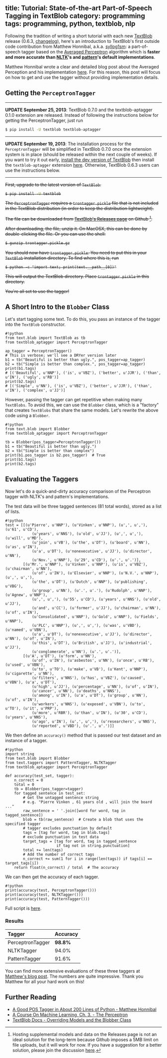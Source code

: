 title: Tutorial: State-of-the-art Part-of-Speech Tagging in TextBlob
category: programming
tags: programming, python, textblob, nlp
---


Following the tradition of writing a short tutorial with each new [TextBlob][] release (0.6.3, [changelog](https://textblob.readthedocs.org/en/latest/changelog.html)), here's an introduction to TextBlob's first outside code contribution from Matthew Honnibal, a.k.a. [syllog1sm](https://github.com/syllog1sm): a part-of-speech tagger based on the [Averaged Perceptron][Perceptron] algorithm which is **faster and more accurate than [NLTK](http://nltk.org/)'s and [pattern](http://www.clips.ua.ac.be/pages/pattern-en)'s default implementations**.

Matthew Honnibal wrote a clear and detailed blog post about the Averaged Perception and his implementation [here][PyAP]. For this reason, this post will focus on how to get and use the tagger without providing implementation details.

## Getting the `PerceptronTagger`

-----
**UPDATE September 25, 2013**: TextBlob 0.7.0 and the textblob-aptagger 0.1.0 extension are released. Instead of following the instructions below for getting the PerceptronTagger, just run

```bash
$ pip install -U textblob textblob-aptagger
```

-----

**UPDATE September 19, 2013**: The installation process for the `PerceptronTagger` will be simplified in TextBlob 0.7.0 once the extension system is in place (should be released within the next couple of weeks). If you want to try it out early, [install the dev version of TextBlob](https://textblob.readthedocs.org/en/dev/install.html#get-the-bleeding-edge-version) then install the `textblob-aptagger` extension [here](https://github.com/sloria/textblob-aptagger). Otherwise, TextBlob 0.6.3 users can use the instructions below.

-----
<s>
    
First, upgrade to the latest version of `TextBlob`.

```bash
$ pip install -U textblob
```

The `PerceptronTagger` requires a `trontagger.pickle` file that is not included in the TextBlob distribution (in order to keep the distribution lightweight).

The file can be downloaded from [TextBlob's Releases page](https://github.com/sloria/TextBlob/releases) on Github [^1].

After downloading, the file, unzip it. On MacOSX, this can be done by double-clicking the file. Or you can use the shell:

```bash
$ gunzip trontagger.pickle.gz
```

You should now have `trontagger.pickle`. You need to put this in your `TextBlob` installation directory. To find where this is, run

<pre><code class="bash">$ python -c "import text; print(text.__path__[0])"</code></pre>

This will output the TextBlob directory. Place `trontagger.pickle` in this directory.

You're all set to use the tagger!
</s>

## A Short Intro to the `Blobber` Class

Let's start tagging some text. To do this, you pass an instance of the tagger into the `TextBlob` constructor.

```
#!python
from text.blob import TextBlob as tb
from textblob_aptagger import PerceptronTagger

ap_tagger = PerceptronTagger()
# This is verbose; we'll see a DRYer version later
b1 = tb("Beautiful is better than ugly.", pos_tagger=ap_tagger)
b2 = tb("Simple is better than complex.", pos_tagger=ap_tagger)
print(b1.tags)
# [('Beautiful', u'NNP'), ('is', u'VBZ'), ('better', u'JJR'), ('than', u'IN'), ('ugly', u'RB')]
print(b2.tags)
# [('Simple', u'NN'), ('is', u'VBZ'), ('better', u'JJR'), ('than', u'IN'), ('complex', u'JJ')]
```

However, passing the tagger can get repetitive when making many `TextBlobs`. To avoid this, we can use the ``Blobber`` class, which is a "factory" that creates `TextBlobs` that share the same models. Let's rewrite the above code using a `Blobber`.

```
#!python
from text.blob import Blobber
from textblob_aptagger import PerceptronTagger

tb = Blobber(pos_tagger=PerceptronTagger())
b1 = tb("Beautiful is better than ugly.")
b2 = tb("Simple is better than complex")
print(b1.pos_tagger is b2.pos_tagger)  # True
print(b1.tags)
print(b2.tags)
```

## Evaluating the Taggers

Now let's do a quick-and-dirty accuracy comparison of the Perceptron tagger with NLTK's and pattern's implementations.

The test data will be three tagged sentences (81 total words), stored as a list of lists.

```
#!python
test = [[(u'Pierre', u'NNP'), (u'Vinken', u'NNP'), (u',', u','), (u'61', u'CD'), 
            (u'years', u'NNS'), (u'old', u'JJ'), (u',', u','), (u'will', u'MD'), 
            (u'join', u'VB'), (u'the', u'DT'), (u'board', u'NN'), (u'as', u'IN'), 
            (u'a', u'DT'), (u'nonexecutive', u'JJ'), (u'director', u'NN'), 
            (u'Nov.', u'NNP'), (u'29', u'CD'), (u'.', u'.')], 
        [(u'Mr.', u'NNP'), (u'Vinken', u'NNP'), (u'is', u'VBZ'), (u'chairman', u'NN'), 
            (u'of', u'IN'), (u'Elsevier', u'NNP'), (u'N.V.', u'NNP'), (u',', u','), 
            (u'the', u'DT'), (u'Dutch', u'NNP'), (u'publishing', u'VBG'), 
            (u'group', u'NN'), (u'.', u'.'), (u'Rudolph', u'NNP'), (u'Agnew', u'NNP'), 
            (u',', u','), (u'55', u'CD'), (u'years', u'NNS'), (u'old', u'JJ'), 
            (u'and', u'CC'), (u'former', u'JJ'), (u'chairman', u'NN'), (u'of', u'IN'), 
            (u'Consolidated', u'NNP'), (u'Gold', u'NNP'), (u'Fields', u'NNP'), 
            (u'PLC', u'NNP'), (u',', u','), (u'was', u'VBD'), (u'named', u'VBN'), 
            (u'a', u'DT'), (u'nonexecutive', u'JJ'), (u'director', u'NN'), (u'of', u'IN'), 
            (u'this', u'DT'), (u'British', u'JJ'), (u'industrial', u'JJ'), 
            (u'conglomerate', u'NN'), (u'.', u'.')], 
        [(u'A', u'DT'), (u'form', u'NN'), 
            (u'of', u'IN'), (u'asbestos', u'NN'), (u'once', u'RB'), (u'used', u'VBN'), 
            (u'to', u'TO'), (u'make', u'VB'), (u'Kent', u'NNP'), (u'cigarette', u'NN'), 
            (u'filters', u'NNS'), (u'has', u'VBZ'), (u'caused', u'VBN'), (u'a', u'DT'), 
            (u'high', u'JJ'), (u'percentage', u'NN'), (u'of', u'IN'), 
            (u'cancer', u'NN'), (u'deaths', u'NNS'),
            (u'among', u'IN'), (u'a', u'DT'), (u'group', u'NN'), (u'of', u'IN'), 
            (u'workers', u'NNS'), (u'exposed', u'VBN'), (u'to', u'TO'), (u'it', u'PRP'), 
            (u'more', u'RBR'), (u'than', u'IN'), (u'30', u'CD'), (u'years', u'NNS'), 
            (u'ago', u'IN'), (u',', u','), (u'researchers', u'NNS'), 
            (u'reported', u'VBD'), (u'.', u'.')]]
```

We then define an `accuracy()` method that is passed our test dataset and an instance of a tagger.

```
#!python
import string
from text.blob import Blobber
from text.taggers import PatternTagger, NLTKTagger
from textblob_aptagger import PerceptronTagger

def accuracy(test_set, tagger):
    n_correct = 0
    total = 0
    tb = Blobber(pos_tagger=tagger)
    for tagged_sentence in test_set:
        # Get the untagged sentence string
        # e.g. "Pierre Vinken , 61 years old , will join the board ..."
        raw_sentence = ' '.join([word for word, tag in tagged_sentence])
        blob = tb(raw_sentence)  # Create a blob that uses the specified tagger
        # tagger excludes punctuation by default
        tags = [tag for word, tag in blob.tags]
        # exclude punctuation in test data
        target_tags = [tag for word, tag in tagged_sentence 
                       if tag not in string.punctuation]
        total += len(tags)
        # Add the number of correct tags
        n_correct += sum(1 for i in range(len(tags)) if tags[i] == target_tags[i])
    return float(n_correct) / total  # The accuracy
```

We can then get the accuracy of each tagger.

```
#!python
print(accuracy(test, PerceptronTagger()))
print(accuracy(test, NLTKTagger()))
print(accuracy(test, PatternTagger()))
```

Full script is [here](https://gist.github.com/sloria/6576933).

### Results

| Tagger             | Accuracy   |
| :---------         | :--------- |
| PerceptronTagger   | **98.8%**  |
| NLTKTagger         | 94.0%      |
| PatternTagger      | 91.6%      |

You can find more extensive evaluations of these three taggers at [Matthew's blog post][PyAP]. The numbers are quite impressive. Thank you Matthew for all your hard work on this!

## Further Reading

* [A Good POS Tagger in About 200 Lines of Python - Matthew Honnibal](http://honnibal.wordpress.com/2013/09/11/a-good-part-of-speechpos-tagger-in-about-200-lines-of-python/)
* [A Course On Machine Learning, Ch. 3. - The Perceptron][Perceptron]
* [TextBlob Docs - Overriding Models and the Blobber Class](https://textblob.readthedocs.org/en/latest/advanced_usage.html)

[^1]: Hosting supplemental models and data on the Releases page is not an ideal solution for the long-term because Github imposes a 5MB limit on file uploads, but it will work for now. If you have a suggestion for a better solution, please join the discussion [here](https://github.com/sloria/TextBlob/issues/20).

[TextBlob]: https://textblob.readthedocs.org/
[PyAP]: http://honnibal.wordpress.com/2013/09/11/a-good-part-of-speechpos-tagger-in-about-200-lines-of-python/
[Perceptron]: http://ciml.info/dl/v0_8/ciml-v0_8-ch03.pdf
